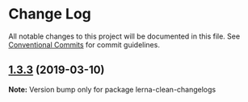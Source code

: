 # Change Log

All notable changes to this project will be documented in this file.
See [Conventional Commits](https://conventionalcommits.org) for commit guidelines.

## [1.3.3](https://gitlab.com/codsen/codsen/compare/lerna-clean-changelogs@1.3.1...lerna-clean-changelogs@1.3.3) (2019-03-10)

**Note:** Version bump only for package lerna-clean-changelogs
